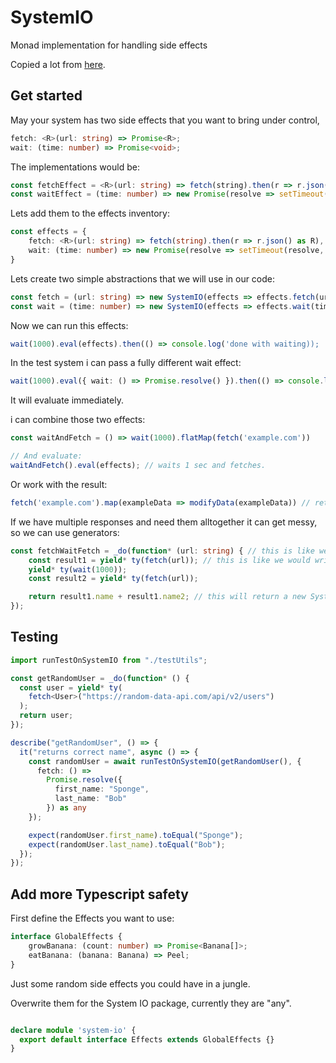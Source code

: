 # SystemIO
Monad implementation for handling side effects


Copied a lot from [here](https://medium.com/@magnusjt/the-io-monad-in-javascript-how-does-it-compare-to-other-techniques-124ef8a35b63).


## Get started
May your system has two side effects that you want to bring under control, 
``` typescript
fetch: <R>(url: string) => Promise<R>;
wait: (time: number) => Promise<void>;
```

The implementations would be:
``` typescript
const fetchEffect = <R>(url: string) => fetch(string).then(r => r.json() as R);
const waitEffect = (time: number) => new Promise(resolve => setTimeout(resolve, time));
```

Lets add them to the effects inventory:
``` typescript
const effects = {
    fetch: <R>(url: string) => fetch(string).then(r => r.json() as R),
    wait: (time: number) => new Promise(resolve => setTimeout(resolve, time)),
}
```

Lets create two simple abstractions that we will use in our code:
``` typescript
const fetch = (url: string) => new SystemIO(effects => effects.fetch(url));
const wait = (time: number) => new SystemIO(effects => effects.wait(time)),
```

Now we can run this effects:
``` typescript
wait(1000).eval(effects).then(() => console.log('done with waiting));
```

In the test system i can pass a fully different wait effect:
``` typescript
wait(1000).eval({ wait: () => Promise.resolve() }).then(() => console.log('done with waiting));
```
It will evaluate immediately.

i can combine those two effects:
``` typescript
const waitAndFetch = () => wait(1000).flatMap(fetch('example.com'))

// And evaluate:
waitAndFetch().eval(effects); // waits 1 sec and fetches.
```

Or work with the result:
``` typescript
fetch('example.com').map(exampleData => modifyData(exampleData)) // returns again a SystemIO
```

If we have multiple responses and need them alltogether it can get messy, so we can use generators:
``` typescript
const fetchWaitFetch = _do(function* (url: string) { // this is like we would write "async"
    const result1 = yield* ty(fetch(url)); // this is like we would write "await", it awaits another SystemIO
    yield* ty(wait(1000));
    const result2 = yield* ty(fetch(url));

    return result1.name + result1.name2; // this will return a new SystemIO<string>
});
```

## Testing
``` typescript
import runTestOnSystemIO from "./testUtils";

const getRandomUser = _do(function* () {
  const user = yield* ty(
    fetch<User>("https://random-data-api.com/api/v2/users")
  );
  return user;
});

describe("getRandomUser", () => {
  it("returns correct name", async () => {
    const randomUser = await runTestOnSystemIO(getRandomUser(), {
      fetch: () =>
        Promise.resolve({
          first_name: "Sponge",
          last_name: "Bob"
        }) as any
    });

    expect(randomUser.first_name).toEqual("Sponge");
    expect(randomUser.last_name).toEqual("Bob");
  });
});
```

## Add more Typescript safety
First define the Effects you want to use:

``` typescript
interface GlobalEffects {
    growBanana: (count: number) => Promise<Banana[]>;
    eatBanana: (banana: Banana) => Peel;
}
```

Just some random side effects you could have in a jungle.

Overwrite them for the System IO package, currently they are "any".
``` typescript

declare module 'system-io' {
  export default interface Effects extends GlobalEffects {}
}
```
